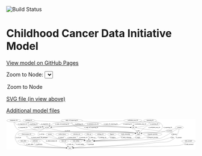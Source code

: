 <link rel='stylesheet' href="assets/style.css">
<link rel='stylesheet' href="https://unpkg.com/leaflet@1.5.1/dist/leaflet.css" integrity="sha512-xwE/Az9zrjBIphAcBb3F6JVqxf46+CDLwfLMHloNu6KEQCAWi6HcDUbeOfBIptF7tcCzusKFjFw2yuvEpDL9wQ==" crossorigin="">
<script type="text/javascript" src="https://code.jquery.com/jquery-3.2.1.min.js"></script>
<script type="text/javascript"  src="https://unpkg.com/leaflet@1.5.1/dist/leaflet.js"></script>
<script type="text/javascript" src="assets/actions.js"></script>

![Build Status](https://github.com/CBIIT/ccdi-model/actions/workflows/model-test-and-deploy.yml/badge.svg)

# Childhood Cancer Data Initiative Model

[View model on GitHub Pages](https://cbiit.github.io/ccdi-model/)



Zoom to Node: <select id="node_select">
  <option value="">Zoom to Node</option>
</select>
<div id="model"></div>

<p>
<a href="./model-desc/ccdi-model.svg">SVG file (in view above)</a>
<p>
<a href="./model-desc">Additional model files</a>
<div id='graph' style='display:off;'>
<svg width="2396pt" height="392pt"
 viewBox="0.00 0.00 2395.78 392.00" xmlns="http://www.w3.org/2000/svg" xmlns:xlink="http://www.w3.org/1999/xlink">
<g id="graph0" class="graph" transform="scale(1 1) rotate(0) translate(4 388)">
<title>Perl</title>
<polygon fill="#ffffff" stroke="transparent" points="-4,4 -4,-388 2391.7843,-388 2391.7843,4 -4,4"/>
<!-- family_relationship -->
<g id="node1" class="node">
<title>family_relationship</title>
<ellipse fill="none" stroke="#000000" cx="1505.692" cy="-192" rx="100.1823" ry="18"/>
<text text-anchor="middle" x="1505.692" y="-188.3" font-family="Times,serif" font-size="14.00" fill="#000000">family_relationship</text>
</g>
<!-- participant -->
<g id="node4" class="node">
<title>participant</title>
<ellipse fill="none" stroke="#000000" cx="1039.692" cy="-105" rx="62.2891" ry="18"/>
<text text-anchor="middle" x="1039.692" y="-101.3" font-family="Times,serif" font-size="14.00" fill="#000000">participant</text>
</g>
<!-- family_relationship&#45;&gt;participant -->
<g id="edge31" class="edge">
<title>family_relationship&#45;&gt;participant</title>
<path fill="none" stroke="#000000" d="M1473.971,-174.6661C1451.4139,-163.1644 1420.0315,-148.799 1390.692,-141 1339.5825,-127.4141 1197.7444,-115.778 1110.8146,-109.642"/>
<polygon fill="#000000" stroke="#000000" points="1110.9759,-106.1448 1100.7563,-108.9392 1110.488,-113.1278 1110.9759,-106.1448"/>
<text text-anchor="middle" x="1512.192" y="-144.8" font-family="Times,serif" font-size="14.00" fill="#000000">of_family_relationship</text>
</g>
<!-- therapeutic_procedure -->
<g id="node2" class="node">
<title>therapeutic_procedure</title>
<ellipse fill="none" stroke="#000000" cx="1847.692" cy="-192" rx="117.7793" ry="18"/>
<text text-anchor="middle" x="1847.692" y="-188.3" font-family="Times,serif" font-size="14.00" fill="#000000">therapeutic_procedure</text>
</g>
<!-- therapeutic_procedure&#45;&gt;participant -->
<g id="edge30" class="edge">
<title>therapeutic_procedure&#45;&gt;participant</title>
<path fill="none" stroke="#000000" d="M1808.0052,-174.9497C1778.6684,-163.1851 1737.4325,-148.3824 1699.692,-141 1589.0936,-119.3658 1259.6996,-109.7373 1112.3466,-106.427"/>
<polygon fill="#000000" stroke="#000000" points="1112.1322,-102.9215 1102.0573,-106.1995 1111.9774,-109.9198 1112.1322,-102.9215"/>
<text text-anchor="middle" x="1845.692" y="-144.8" font-family="Times,serif" font-size="14.00" fill="#000000">of_therapeutic_procedure</text>
</g>
<!-- exposure -->
<g id="node3" class="node">
<title>exposure</title>
<ellipse fill="none" stroke="#000000" cx="547.692" cy="-192" rx="53.0913" ry="18"/>
<text text-anchor="middle" x="547.692" y="-188.3" font-family="Times,serif" font-size="14.00" fill="#000000">exposure</text>
</g>
<!-- exposure&#45;&gt;participant -->
<g id="edge36" class="edge">
<title>exposure&#45;&gt;participant</title>
<path fill="none" stroke="#000000" d="M571.8628,-175.7067C590.997,-163.7524 618.8754,-148.3696 645.692,-141 782.1911,-103.4883 823.6088,-143.3913 963.692,-123 970.2732,-122.042 977.1222,-120.7904 983.895,-119.3928"/>
<polygon fill="#000000" stroke="#000000" points="984.6941,-122.8009 993.7232,-117.258 983.2082,-115.9605 984.6941,-122.8009"/>
<text text-anchor="middle" x="689.192" y="-144.8" font-family="Times,serif" font-size="14.00" fill="#000000">of_exposure</text>
</g>
<!-- study -->
<g id="node12" class="node">
<title>study</title>
<ellipse fill="none" stroke="#000000" cx="799.692" cy="-18" rx="36.2938" ry="18"/>
<text text-anchor="middle" x="799.692" y="-14.3" font-family="Times,serif" font-size="14.00" fill="#000000">study</text>
</g>
<!-- participant&#45;&gt;study -->
<g id="edge37" class="edge">
<title>participant&#45;&gt;study</title>
<path fill="none" stroke="#000000" d="M1028.1736,-87.1076C1019.9411,-75.8177 1007.8431,-61.9191 993.692,-54 968.8539,-40.1004 894.5145,-29.0766 845.4066,-23.052"/>
<polygon fill="#000000" stroke="#000000" points="845.6833,-19.5602 835.3374,-21.8431 844.8488,-26.5103 845.6833,-19.5602"/>
<text text-anchor="middle" x="1064.192" y="-57.8" font-family="Times,serif" font-size="14.00" fill="#000000">of_participant</text>
</g>
<!-- pathology_file -->
<g id="node5" class="node">
<title>pathology_file</title>
<ellipse fill="none" stroke="#000000" cx="280.692" cy="-366" rx="76.0865" ry="18"/>
<text text-anchor="middle" x="280.692" y="-362.3" font-family="Times,serif" font-size="14.00" fill="#000000">pathology_file</text>
</g>
<!-- cell_line -->
<g id="node16" class="node">
<title>cell_line</title>
<ellipse fill="none" stroke="#000000" cx="509.692" cy="-279" rx="49.2915" ry="18"/>
<text text-anchor="middle" x="509.692" y="-275.3" font-family="Times,serif" font-size="14.00" fill="#000000">cell_line</text>
</g>
<!-- pathology_file&#45;&gt;cell_line -->
<g id="edge12" class="edge">
<title>pathology_file&#45;&gt;cell_line</title>
<path fill="none" stroke="#000000" d="M275.7625,-347.8975C273.9854,-337.0962 274.0113,-323.8123 281.692,-315 284.5291,-311.7449 386.947,-296.5474 453.5362,-286.9686"/>
<polygon fill="#000000" stroke="#000000" points="454.0883,-290.4254 463.4897,-285.5403 453.0939,-283.4963 454.0883,-290.4254"/>
<text text-anchor="middle" x="342.692" y="-318.8" font-family="Times,serif" font-size="14.00" fill="#000000">of_pathology_file</text>
</g>
<!-- sample -->
<g id="node17" class="node">
<title>sample</title>
<ellipse fill="none" stroke="#000000" cx="1667.692" cy="-192" rx="44.393" ry="18"/>
<text text-anchor="middle" x="1667.692" y="-188.3" font-family="Times,serif" font-size="14.00" fill="#000000">sample</text>
</g>
<!-- pathology_file&#45;&gt;sample -->
<g id="edge11" class="edge">
<title>pathology_file&#45;&gt;sample</title>
<path fill="none" stroke="#000000" d="M272.5887,-347.9382C269.2802,-337.9042 267.1706,-325.3872 271.692,-315 285.749,-282.7061 297.632,-275.5824 329.692,-261 458.2287,-202.5357 504.7492,-236.6525 645.692,-228 753.1749,-221.4016 1508.614,-228.5354 1614.692,-210 1618.4044,-209.3513 1622.2083,-208.4861 1625.9908,-207.4848"/>
<polygon fill="#000000" stroke="#000000" points="1627.2728,-210.7559 1635.8757,-204.5719 1625.2942,-204.0414 1627.2728,-210.7559"/>
<text text-anchor="middle" x="390.692" y="-275.3" font-family="Times,serif" font-size="14.00" fill="#000000">of_pathology_file</text>
</g>
<!-- pdx -->
<g id="node22" class="node">
<title>pdx</title>
<ellipse fill="none" stroke="#000000" cx="1603.692" cy="-279" rx="27.8951" ry="18"/>
<text text-anchor="middle" x="1603.692" y="-275.3" font-family="Times,serif" font-size="14.00" fill="#000000">pdx</text>
</g>
<!-- pathology_file&#45;&gt;pdx -->
<g id="edge13" class="edge">
<title>pathology_file&#45;&gt;pdx</title>
<path fill="none" stroke="#000000" d="M356.2498,-363.6056C481.9612,-359.1674 728.6533,-348.4016 813.692,-330 832.2492,-325.9844 835.0966,-318.8347 853.692,-315 923.5985,-300.5841 1422.8545,-284.4847 1565.6376,-280.1342"/>
<polygon fill="#000000" stroke="#000000" points="1565.7858,-283.6314 1575.6751,-279.8299 1565.5735,-276.6346 1565.7858,-283.6314"/>
<text text-anchor="middle" x="914.692" y="-318.8" font-family="Times,serif" font-size="14.00" fill="#000000">of_pathology_file</text>
</g>
<!-- study_admin -->
<g id="node6" class="node">
<title>study_admin</title>
<ellipse fill="none" stroke="#000000" cx="211.692" cy="-105" rx="70.3881" ry="18"/>
<text text-anchor="middle" x="211.692" y="-101.3" font-family="Times,serif" font-size="14.00" fill="#000000">study_admin</text>
</g>
<!-- study_admin&#45;&gt;study -->
<g id="edge23" class="edge">
<title>study_admin&#45;&gt;study</title>
<path fill="none" stroke="#000000" d="M215.6734,-86.8016C219.1855,-75.3825 225.5444,-61.4549 236.692,-54 279.1076,-25.6349 625.5369,-19.5947 752.9211,-18.3291"/>
<polygon fill="#000000" stroke="#000000" points="753.1666,-21.827 763.1333,-18.2333 753.1009,-14.8273 753.1666,-21.827"/>
<text text-anchor="middle" x="293.192" y="-57.8" font-family="Times,serif" font-size="14.00" fill="#000000">of_study_admin</text>
</g>
<!-- publication -->
<g id="node7" class="node">
<title>publication</title>
<ellipse fill="none" stroke="#000000" cx="362.692" cy="-105" rx="63.0888" ry="18"/>
<text text-anchor="middle" x="362.692" y="-101.3" font-family="Times,serif" font-size="14.00" fill="#000000">publication</text>
</g>
<!-- publication&#45;&gt;study -->
<g id="edge34" class="edge">
<title>publication&#45;&gt;study</title>
<path fill="none" stroke="#000000" d="M355.1934,-86.7624C352.0585,-75.9103 350.7467,-62.6203 358.692,-54 371.9311,-39.6362 642.6257,-25.3671 753.2268,-20.1131"/>
<polygon fill="#000000" stroke="#000000" points="753.5922,-23.5999 763.4164,-19.6331 753.2627,-16.6077 753.5922,-23.5999"/>
<text text-anchor="middle" x="409.692" y="-57.8" font-family="Times,serif" font-size="14.00" fill="#000000">of_publication</text>
</g>
<!-- methylation_array_file -->
<g id="node8" class="node">
<title>methylation_array_file</title>
<ellipse fill="none" stroke="#000000" cx="1597.692" cy="-366" rx="115.8798" ry="18"/>
<text text-anchor="middle" x="1597.692" y="-362.3" font-family="Times,serif" font-size="14.00" fill="#000000">methylation_array_file</text>
</g>
<!-- methylation_array_file&#45;&gt;cell_line -->
<g id="edge20" class="edge">
<title>methylation_array_file&#45;&gt;cell_line</title>
<path fill="none" stroke="#000000" d="M1483.5846,-362.8223C1322.3871,-357.7731 1042.6207,-346.7438 998.692,-330 988.6387,-326.1681 989.7136,-318.9143 979.692,-315 960.8507,-307.6408 690.7061,-290.172 568.7174,-282.6018"/>
<polygon fill="#000000" stroke="#000000" points="568.6356,-279.0901 558.4385,-281.9656 568.2031,-286.0767 568.6356,-279.0901"/>
<text text-anchor="middle" x="1090.192" y="-318.8" font-family="Times,serif" font-size="14.00" fill="#000000">of_methylation_array_file</text>
</g>
<!-- methylation_array_file&#45;&gt;sample -->
<g id="edge19" class="edge">
<title>methylation_array_file&#45;&gt;sample</title>
<path fill="none" stroke="#000000" d="M1680.6423,-353.354C1694.6592,-351.4183 1709.0769,-349.5515 1722.692,-348 1746.4003,-345.2983 1920.5418,-347.5657 1936.692,-330 1941.2042,-325.0924 1941.133,-319.9721 1936.692,-315 1913.0044,-288.4794 1809.9028,-312.0635 1777.692,-297 1739.2319,-279.014 1705.6829,-242.1885 1686.0526,-217.2916"/>
<polygon fill="#000000" stroke="#000000" points="1688.8142,-215.1411 1679.942,-209.3501 1683.2664,-219.4099 1688.8142,-215.1411"/>
<text text-anchor="middle" x="1869.192" y="-275.3" font-family="Times,serif" font-size="14.00" fill="#000000">of_methylation_array_file</text>
</g>
<!-- methylation_array_file&#45;&gt;pdx -->
<g id="edge21" class="edge">
<title>methylation_array_file&#45;&gt;pdx</title>
<path fill="none" stroke="#000000" d="M1598.9352,-347.9735C1599.7478,-336.1918 1600.8258,-320.5607 1601.7501,-307.1581"/>
<polygon fill="#000000" stroke="#000000" points="1605.254,-307.2205 1602.4504,-297.0034 1598.2706,-306.7388 1605.254,-307.2205"/>
<text text-anchor="middle" x="1692.192" y="-318.8" font-family="Times,serif" font-size="14.00" fill="#000000">of_methylation_array_file</text>
</g>
<!-- medical_history -->
<g id="node9" class="node">
<title>medical_history</title>
<ellipse fill="none" stroke="#000000" cx="703.692" cy="-192" rx="85.2851" ry="18"/>
<text text-anchor="middle" x="703.692" y="-188.3" font-family="Times,serif" font-size="14.00" fill="#000000">medical_history</text>
</g>
<!-- medical_history&#45;&gt;participant -->
<g id="edge6" class="edge">
<title>medical_history&#45;&gt;participant</title>
<path fill="none" stroke="#000000" d="M717.1868,-174.1279C727.0343,-162.5393 741.4578,-148.2887 757.692,-141 799.613,-122.1788 918.3257,-130.3145 963.692,-123 970.0172,-121.9802 976.5965,-120.7236 983.1207,-119.3525"/>
<polygon fill="#000000" stroke="#000000" points="984.2665,-122.6843 993.2831,-117.121 982.7652,-115.8472 984.2665,-122.6843"/>
<text text-anchor="middle" x="825.692" y="-144.8" font-family="Times,serif" font-size="14.00" fill="#000000">of_medical_history</text>
</g>
<!-- molecular_test -->
<g id="node10" class="node">
<title>molecular_test</title>
<ellipse fill="none" stroke="#000000" cx="886.692" cy="-192" rx="79.8859" ry="18"/>
<text text-anchor="middle" x="886.692" y="-188.3" font-family="Times,serif" font-size="14.00" fill="#000000">molecular_test</text>
</g>
<!-- molecular_test&#45;&gt;participant -->
<g id="edge32" class="edge">
<title>molecular_test&#45;&gt;participant</title>
<path fill="none" stroke="#000000" d="M890.0306,-173.5826C892.9293,-162.6628 898.2165,-149.3649 907.692,-141 910.731,-138.3173 948.0698,-128.2574 982.2604,-119.4517"/>
<polygon fill="#000000" stroke="#000000" points="983.4398,-122.7627 992.2575,-116.889 981.7015,-115.9819 983.4398,-122.7627"/>
<text text-anchor="middle" x="971.692" y="-144.8" font-family="Times,serif" font-size="14.00" fill="#000000">of_molecular_test</text>
</g>
<!-- clinical_measure_file -->
<g id="node11" class="node">
<title>clinical_measure_file</title>
<ellipse fill="none" stroke="#000000" cx="250.692" cy="-192" rx="108.5808" ry="18"/>
<text text-anchor="middle" x="250.692" y="-188.3" font-family="Times,serif" font-size="14.00" fill="#000000">clinical_measure_file</text>
</g>
<!-- clinical_measure_file&#45;&gt;participant -->
<g id="edge35" class="edge">
<title>clinical_measure_file&#45;&gt;participant</title>
<path fill="none" stroke="#000000" d="M257.5106,-174.0078C262.9618,-162.3655 271.8375,-148.1002 284.692,-141 317.7236,-122.7549 926.2727,-127.8742 963.692,-123 970.3772,-122.1292 977.3322,-120.9177 984.2003,-119.5307"/>
<polygon fill="#000000" stroke="#000000" points="985.1166,-122.9138 994.1588,-117.3922 983.6469,-116.0698 985.1166,-122.9138"/>
<text text-anchor="middle" x="414.192" y="-144.8" font-family="Times,serif" font-size="14.00" fill="#000000">of_clinical_measure_file_participant</text>
</g>
<!-- clinical_measure_file&#45;&gt;study -->
<g id="edge5" class="edge">
<title>clinical_measure_file&#45;&gt;study</title>
<path fill="none" stroke="#000000" d="M251.1661,-173.9399C252.4777,-162.729 256.126,-148.9829 265.692,-141 294.6895,-116.8016 399.6165,-137.0044 434.692,-123 459.1287,-113.2433 457.8151,-98.0562 481.692,-87 572.2574,-45.0638 689.2675,-28.1476 753.0931,-21.6903"/>
<polygon fill="#000000" stroke="#000000" points="753.6287,-25.1549 763.2444,-20.7066 752.9535,-18.1875 753.6287,-25.1549"/>
<text text-anchor="middle" x="567.692" y="-101.3" font-family="Times,serif" font-size="14.00" fill="#000000">of_clinical_measure_file</text>
</g>
<!-- follow_up -->
<g id="node13" class="node">
<title>follow_up</title>
<ellipse fill="none" stroke="#000000" cx="1039.692" cy="-192" rx="55.4913" ry="18"/>
<text text-anchor="middle" x="1039.692" y="-188.3" font-family="Times,serif" font-size="14.00" fill="#000000">follow_up</text>
</g>
<!-- follow_up&#45;&gt;participant -->
<g id="edge22" class="edge">
<title>follow_up&#45;&gt;participant</title>
<path fill="none" stroke="#000000" d="M1039.692,-173.9735C1039.692,-162.1918 1039.692,-146.5607 1039.692,-133.1581"/>
<polygon fill="#000000" stroke="#000000" points="1043.1921,-133.0033 1039.692,-123.0034 1036.1921,-133.0034 1043.1921,-133.0033"/>
<text text-anchor="middle" x="1084.692" y="-144.8" font-family="Times,serif" font-size="14.00" fill="#000000">of_follow_up</text>
</g>
<!-- study_arm -->
<g id="node14" class="node">
<title>study_arm</title>
<ellipse fill="none" stroke="#000000" cx="722.692" cy="-105" rx="59.5901" ry="18"/>
<text text-anchor="middle" x="722.692" y="-101.3" font-family="Times,serif" font-size="14.00" fill="#000000">study_arm</text>
</g>
<!-- study_arm&#45;&gt;study -->
<g id="edge18" class="edge">
<title>study_arm&#45;&gt;study</title>
<path fill="none" stroke="#000000" d="M733.7347,-87.236C740.4156,-77.0647 749.4156,-64.3147 758.692,-54 762.8311,-49.3977 767.5284,-44.7994 772.2293,-40.5029"/>
<polygon fill="#000000" stroke="#000000" points="774.8607,-42.8489 780.0461,-33.6097 770.2308,-37.5987 774.8607,-42.8489"/>
<text text-anchor="middle" x="807.192" y="-57.8" font-family="Times,serif" font-size="14.00" fill="#000000">of_study_arm</text>
</g>
<!-- study_funding -->
<g id="node15" class="node">
<title>study_funding</title>
<ellipse fill="none" stroke="#000000" cx="877.692" cy="-105" rx="77.1866" ry="18"/>
<text text-anchor="middle" x="877.692" y="-101.3" font-family="Times,serif" font-size="14.00" fill="#000000">study_funding</text>
</g>
<!-- study_funding&#45;&gt;study -->
<g id="edge33" class="edge">
<title>study_funding&#45;&gt;study</title>
<path fill="none" stroke="#000000" d="M872.6794,-86.5602C869.1752,-76.1636 863.6752,-63.4136 855.692,-54 849.8893,-47.1574 842.4567,-41.1545 834.9162,-36.1112"/>
<polygon fill="#000000" stroke="#000000" points="836.4474,-32.9421 826.106,-30.6388 832.7539,-38.8884 836.4474,-32.9421"/>
<text text-anchor="middle" x="927.692" y="-57.8" font-family="Times,serif" font-size="14.00" fill="#000000">of_study_funding</text>
</g>
<!-- cell_line&#45;&gt;participant -->
<g id="edge3" class="edge">
<title>cell_line&#45;&gt;participant</title>
<path fill="none" stroke="#000000" d="M477.6068,-265.1317C436.6447,-245.558 374.4843,-208.3717 404.692,-174 425.2534,-150.6044 513.0658,-161.6705 543.692,-156 571.5688,-150.8386 577.6341,-145.0629 605.692,-141 763.3597,-118.1689 805.9699,-145.4513 963.692,-123 970.2762,-122.0628 977.1271,-120.824 983.9009,-119.4335"/>
<polygon fill="#000000" stroke="#000000" points="984.6972,-122.8423 993.7301,-117.3053 983.2159,-116.0008 984.6972,-122.8423"/>
<text text-anchor="middle" x="445.192" y="-188.3" font-family="Times,serif" font-size="14.00" fill="#000000">of_cell_line</text>
</g>
<!-- cell_line&#45;&gt;study -->
<g id="edge4" class="edge">
<title>cell_line&#45;&gt;study</title>
<path fill="none" stroke="#000000" d="M474.4984,-266.3409C468.2838,-264.3725 461.8366,-262.4983 455.692,-261 385.0936,-243.785 179.8987,-265.2452 132.692,-210 97.179,-168.4396 101.639,-131.9906 132.692,-87 156.1834,-52.965 179.2654,-62.7125 219.692,-54 321.0509,-32.1558 633.5551,-22.1815 752.7976,-19.0984"/>
<polygon fill="#000000" stroke="#000000" points="753.147,-22.5907 763.0549,-18.8379 752.9693,-15.593 753.147,-22.5907"/>
<text text-anchor="middle" x="149.192" y="-144.8" font-family="Times,serif" font-size="14.00" fill="#000000">of_cell_line</text>
</g>
<!-- cell_line&#45;&gt;sample -->
<g id="edge2" class="edge">
<title>cell_line&#45;&gt;sample</title>
<path fill="none" stroke="#000000" d="M548.0206,-267.507C591.397,-255.1047 664.3907,-236.0508 728.692,-228 924.0959,-203.5346 1420.7312,-244.0653 1614.692,-210 1618.4038,-209.3481 1622.2073,-208.4806 1625.9895,-207.4779"/>
<polygon fill="#000000" stroke="#000000" points="1627.2726,-210.7486 1635.8741,-204.5626 1625.2924,-204.0345 1627.2726,-210.7486"/>
<text text-anchor="middle" x="769.192" y="-231.8" font-family="Times,serif" font-size="14.00" fill="#000000">of_cell_line</text>
</g>
<!-- sample&#45;&gt;participant -->
<g id="edge14" class="edge">
<title>sample&#45;&gt;participant</title>
<path fill="none" stroke="#000000" d="M1650.0601,-175.2376C1636.3859,-163.371 1616.3396,-148.3149 1595.692,-141 1551.2721,-125.2631 1252.2985,-112.6242 1112.0555,-107.4857"/>
<polygon fill="#000000" stroke="#000000" points="1111.952,-103.9797 1101.8314,-107.1141 1111.6977,-110.9751 1111.952,-103.9797"/>
<text text-anchor="middle" x="1659.192" y="-144.8" font-family="Times,serif" font-size="14.00" fill="#000000">of_sample</text>
</g>
<!-- synonym -->
<g id="node18" class="node">
<title>synonym</title>
<ellipse fill="none" stroke="#000000" cx="2185.692" cy="-279" rx="51.9908" ry="18"/>
<text text-anchor="middle" x="2185.692" y="-275.3" font-family="Times,serif" font-size="14.00" fill="#000000">synonym</text>
</g>
<!-- synonym&#45;&gt;participant -->
<g id="edge28" class="edge">
<title>synonym&#45;&gt;participant</title>
<path fill="none" stroke="#000000" d="M2161.0519,-262.9336C2109.0299,-229.3629 1988.9793,-153.8232 1942.692,-141 1863.7396,-119.1274 1312.5114,-108.9817 1112.2167,-105.9873"/>
<polygon fill="#000000" stroke="#000000" points="1112.1424,-102.4859 1102.0918,-105.8375 1112.0389,-109.4851 1112.1424,-102.4859"/>
<text text-anchor="middle" x="2118.192" y="-188.3" font-family="Times,serif" font-size="14.00" fill="#000000">of_synonym</text>
</g>
<!-- synonym&#45;&gt;study -->
<g id="edge29" class="edge">
<title>synonym&#45;&gt;study</title>
<path fill="none" stroke="#000000" d="M2182.6914,-260.5847C2176.806,-230.6623 2160.8299,-171.7439 2122.692,-141 2034.8692,-70.2039 1986.163,-104.2962 1874.692,-87 1719.4196,-62.9074 1679.4197,-65.2431 1522.692,-54 1267.7214,-35.7092 961.4993,-23.7575 846.4257,-19.6184"/>
<polygon fill="#000000" stroke="#000000" points="846.3332,-16.1129 836.2146,-19.2536 846.0833,-23.1084 846.3332,-16.1129"/>
<text text-anchor="middle" x="2179.192" y="-144.8" font-family="Times,serif" font-size="14.00" fill="#000000">of_synonym</text>
</g>
<!-- synonym&#45;&gt;sample -->
<g id="edge27" class="edge">
<title>synonym&#45;&gt;sample</title>
<path fill="none" stroke="#000000" d="M2145.7035,-267.452C2137.1565,-265.1643 2128.1539,-262.8889 2119.692,-261 2074.3368,-250.8753 2059.9264,-260.041 2016.692,-243 2005.3381,-238.5248 2005.2693,-231.8606 1993.692,-228 1878.3398,-189.5339 1839.946,-233.7545 1720.692,-210 1717.0467,-209.2739 1713.3075,-208.3629 1709.5838,-207.3385"/>
<polygon fill="#000000" stroke="#000000" points="1710.4228,-203.9361 1699.8386,-204.4111 1708.4089,-210.6401 1710.4228,-203.9361"/>
<text text-anchor="middle" x="2059.192" y="-231.8" font-family="Times,serif" font-size="14.00" fill="#000000">of_synonym</text>
</g>
<!-- radiology_file -->
<g id="node19" class="node">
<title>radiology_file</title>
<ellipse fill="none" stroke="#000000" cx="1186.692" cy="-192" rx="73.387" ry="18"/>
<text text-anchor="middle" x="1186.692" y="-188.3" font-family="Times,serif" font-size="14.00" fill="#000000">radiology_file</text>
</g>
<!-- radiology_file&#45;&gt;participant -->
<g id="edge1" class="edge">
<title>radiology_file&#45;&gt;participant</title>
<path fill="none" stroke="#000000" d="M1171.448,-174.0568C1161.5661,-163.3154 1147.9196,-150.0385 1133.692,-141 1125.8512,-136.0189 1108.3115,-128.9664 1090.4806,-122.4219"/>
<polygon fill="#000000" stroke="#000000" points="1091.1987,-118.96 1080.6044,-118.8547 1088.8207,-125.5437 1091.1987,-118.96"/>
<text text-anchor="middle" x="1211.692" y="-144.8" font-family="Times,serif" font-size="14.00" fill="#000000">of_radiology_file</text>
</g>
<!-- single_cell_sequencing_file -->
<g id="node20" class="node">
<title>single_cell_sequencing_file</title>
<ellipse fill="none" stroke="#000000" cx="823.692" cy="-366" rx="137.5759" ry="18"/>
<text text-anchor="middle" x="823.692" y="-362.3" font-family="Times,serif" font-size="14.00" fill="#000000">single_cell_sequencing_file</text>
</g>
<!-- single_cell_sequencing_file&#45;&gt;cell_line -->
<g id="edge25" class="edge">
<title>single_cell_sequencing_file&#45;&gt;cell_line</title>
<path fill="none" stroke="#000000" d="M719.9945,-354.1441C670.0147,-347.5639 615.9509,-338.9211 592.692,-330 581.2974,-325.6295 580.0374,-321.4739 569.692,-315 561.6003,-309.9363 552.8231,-304.5894 544.5435,-299.6103"/>
<polygon fill="#000000" stroke="#000000" points="546.1885,-296.5158 535.8107,-294.3825 542.593,-302.5219 546.1885,-296.5158"/>
<text text-anchor="middle" x="701.192" y="-318.8" font-family="Times,serif" font-size="14.00" fill="#000000">of_single_cell_sequencing_file</text>
</g>
<!-- single_cell_sequencing_file&#45;&gt;sample -->
<g id="edge24" class="edge">
<title>single_cell_sequencing_file&#45;&gt;sample</title>
<path fill="none" stroke="#000000" d="M823.8903,-347.8103C825.0292,-336.6935 828.4309,-323.0998 837.692,-315 968.844,-200.2944 1445.0785,-249.8679 1614.692,-210 1618.1064,-209.1974 1621.6116,-208.2634 1625.114,-207.2508"/>
<polygon fill="#000000" stroke="#000000" points="1626.3751,-210.5247 1634.8999,-204.2336 1624.3126,-203.8354 1626.3751,-210.5247"/>
<text text-anchor="middle" x="1070.192" y="-275.3" font-family="Times,serif" font-size="14.00" fill="#000000">of_single_cell_sequencing_file</text>
</g>
<!-- single_cell_sequencing_file&#45;&gt;pdx -->
<g id="edge26" class="edge">
<title>single_cell_sequencing_file&#45;&gt;pdx</title>
<path fill="none" stroke="#000000" d="M952.7061,-359.6258C1038.89,-354.1387 1143.842,-344.7339 1185.692,-330 1197.2035,-325.9472 1197.164,-319.0053 1208.692,-315 1273.9439,-292.3287 1479.5322,-283.0815 1565.4099,-280.142"/>
<polygon fill="#000000" stroke="#000000" points="1565.6336,-283.6366 1575.5119,-279.8066 1565.4012,-276.6405 1565.6336,-283.6366"/>
<text text-anchor="middle" x="1317.192" y="-318.8" font-family="Times,serif" font-size="14.00" fill="#000000">of_single_cell_sequencing_file</text>
</g>
<!-- diagnosis -->
<g id="node21" class="node">
<title>diagnosis</title>
<ellipse fill="none" stroke="#000000" cx="1332.692" cy="-192" rx="54.6905" ry="18"/>
<text text-anchor="middle" x="1332.692" y="-188.3" font-family="Times,serif" font-size="14.00" fill="#000000">diagnosis</text>
</g>
<!-- diagnosis&#45;&gt;participant -->
<g id="edge10" class="edge">
<title>diagnosis&#45;&gt;participant</title>
<path fill="none" stroke="#000000" d="M1317.7712,-174.4699C1307.004,-163.0338 1291.4598,-148.8252 1274.692,-141 1246.1564,-127.683 1168.1487,-117.4513 1109.7824,-111.3581"/>
<polygon fill="#000000" stroke="#000000" points="1109.8009,-107.8418 1099.4966,-110.3056 1109.0883,-114.8054 1109.8009,-107.8418"/>
<text text-anchor="middle" x="1342.192" y="-144.8" font-family="Times,serif" font-size="14.00" fill="#000000">of_diagnosis</text>
</g>
<!-- pdx&#45;&gt;study -->
<g id="edge39" class="edge">
<title>pdx&#45;&gt;study</title>
<path fill="none" stroke="#000000" d="M1631.0874,-274.7288C1655.1951,-271.0007 1691.2522,-265.4984 1722.692,-261 1727.9362,-260.2497 2097.2055,-213.9885 2100.692,-210 2111.2222,-197.9536 2110.7832,-186.4165 2100.692,-174 2019.66,-74.2949 1068.4721,-29.0773 846.018,-19.8261"/>
<polygon fill="#000000" stroke="#000000" points="846.1178,-16.3274 835.9821,-19.4127 845.8296,-23.3215 846.1178,-16.3274"/>
<text text-anchor="middle" x="2094.692" y="-144.8" font-family="Times,serif" font-size="14.00" fill="#000000">of_pdx</text>
</g>
<!-- pdx&#45;&gt;sample -->
<g id="edge40" class="edge">
<title>pdx&#45;&gt;sample</title>
<path fill="none" stroke="#000000" d="M1615.73,-262.636C1625.0528,-249.9628 1638.1393,-232.1733 1648.8467,-217.6179"/>
<polygon fill="#000000" stroke="#000000" points="1651.7233,-219.614 1654.8297,-209.4848 1646.0846,-215.466 1651.7233,-219.614"/>
<text text-anchor="middle" x="1662.692" y="-231.8" font-family="Times,serif" font-size="14.00" fill="#000000">of_pdx</text>
</g>
<!-- cytogenomic_file -->
<g id="node23" class="node">
<title>cytogenomic_file</title>
<ellipse fill="none" stroke="#000000" cx="89.692" cy="-366" rx="89.8845" ry="18"/>
<text text-anchor="middle" x="89.692" y="-362.3" font-family="Times,serif" font-size="14.00" fill="#000000">cytogenomic_file</text>
</g>
<!-- cytogenomic_file&#45;&gt;cell_line -->
<g id="edge8" class="edge">
<title>cytogenomic_file&#45;&gt;cell_line</title>
<path fill="none" stroke="#000000" d="M98.4311,-347.8929C105.0344,-336.358 115.2592,-322.2626 128.692,-315 176.7139,-289.0365 319.3872,-302.5838 373.692,-297 400.0199,-294.2929 429.1169,-290.5443 453.6182,-287.1685"/>
<polygon fill="#000000" stroke="#000000" points="454.3941,-290.5943 463.8159,-285.7487 453.4288,-283.6612 454.3941,-290.5943"/>
<text text-anchor="middle" x="200.192" y="-318.8" font-family="Times,serif" font-size="14.00" fill="#000000">of_cytogenomic_file</text>
</g>
<!-- cytogenomic_file&#45;&gt;sample -->
<g id="edge9" class="edge">
<title>cytogenomic_file&#45;&gt;sample</title>
<path fill="none" stroke="#000000" d="M91.8191,-347.6069C95.6946,-323.3434 106.3273,-281.3432 134.692,-261 221.8283,-198.5057 266.7704,-236.1262 373.692,-228 511.1989,-217.5493 1478.7988,-233.4602 1614.692,-210 1618.4057,-209.3589 1622.2105,-208.4989 1625.9936,-207.5012"/>
<polygon fill="#000000" stroke="#000000" points="1627.2733,-210.7731 1635.8795,-204.5937 1625.2982,-204.0575 1627.2733,-210.7731"/>
<text text-anchor="middle" x="206.192" y="-275.3" font-family="Times,serif" font-size="14.00" fill="#000000">of_cytogenomic_file</text>
</g>
<!-- cytogenomic_file&#45;&gt;pdx -->
<g id="edge7" class="edge">
<title>cytogenomic_file&#45;&gt;pdx</title>
<path fill="none" stroke="#000000" d="M156.2909,-353.8348C169.3272,-351.6959 182.9165,-349.6347 195.692,-348 287.7316,-336.2229 317.4289,-364.1855 403.692,-330 413.6941,-326.0362 412.5803,-318.6751 422.692,-315 487.6732,-291.3823 975.5843,-299.1126 1044.692,-297 1240.7422,-291.0068 1475.4488,-283.2644 1565.7395,-280.2648"/>
<polygon fill="#000000" stroke="#000000" points="1565.8957,-283.7616 1575.7739,-279.9312 1565.6631,-276.7655 1565.8957,-283.7616"/>
<text text-anchor="middle" x="494.192" y="-318.8" font-family="Times,serif" font-size="14.00" fill="#000000">of_cytogenomic_file</text>
</g>
<!-- study_personnel -->
<g id="node24" class="node">
<title>study_personnel</title>
<ellipse fill="none" stroke="#000000" cx="2300.692" cy="-105" rx="87.1846" ry="18"/>
<text text-anchor="middle" x="2300.692" y="-101.3" font-family="Times,serif" font-size="14.00" fill="#000000">study_personnel</text>
</g>
<!-- study_personnel&#45;&gt;study -->
<g id="edge38" class="edge">
<title>study_personnel&#45;&gt;study</title>
<path fill="none" stroke="#000000" d="M2274.5361,-87.7186C2254.8584,-75.7572 2226.7414,-60.8105 2199.692,-54 2132.7507,-37.1454 1082.5167,-21.8599 846.5244,-18.627"/>
<polygon fill="#000000" stroke="#000000" points="846.2736,-15.1234 836.2268,-18.4866 846.1781,-22.1227 846.2736,-15.1234"/>
<text text-anchor="middle" x="2306.192" y="-57.8" font-family="Times,serif" font-size="14.00" fill="#000000">of_study_personnel</text>
</g>
<!-- sequencing_file -->
<g id="node25" class="node">
<title>sequencing_file</title>
<ellipse fill="none" stroke="#000000" cx="1814.692" cy="-366" rx="83.3857" ry="18"/>
<text text-anchor="middle" x="1814.692" y="-362.3" font-family="Times,serif" font-size="14.00" fill="#000000">sequencing_file</text>
</g>
<!-- sequencing_file&#45;&gt;cell_line -->
<g id="edge16" class="edge">
<title>sequencing_file&#45;&gt;cell_line</title>
<path fill="none" stroke="#000000" d="M1755.4822,-353.2939C1744.6145,-351.2818 1733.3413,-349.4049 1722.692,-348 1607.8549,-332.8503 1575.549,-356.0843 1462.692,-330 1445.4034,-326.0041 1443.0577,-318.6469 1425.692,-315 1289.9291,-286.489 940.2747,-303.2685 801.692,-297 720.8003,-293.341 627.4136,-287.2584 568.4674,-283.1899"/>
<polygon fill="#000000" stroke="#000000" points="568.4507,-279.6804 558.2324,-282.4798 567.9662,-286.6636 568.4507,-279.6804"/>
<text text-anchor="middle" x="1529.192" y="-318.8" font-family="Times,serif" font-size="14.00" fill="#000000">of_sequencing_file</text>
</g>
<!-- sequencing_file&#45;&gt;sample -->
<g id="edge15" class="edge">
<title>sequencing_file&#45;&gt;sample</title>
<path fill="none" stroke="#000000" d="M1881.1023,-355.0303C1910.7084,-348.8729 1941.2538,-340.3417 1951.692,-330 1973.6617,-308.2335 1980.1553,-285.0338 1960.692,-261 1892.0634,-176.2553 1825.8363,-238.9177 1720.692,-210 1717.3585,-209.0832 1713.9278,-208.0735 1710.4915,-207.0146"/>
<polygon fill="#000000" stroke="#000000" points="1711.4587,-203.6493 1700.8677,-203.9357 1709.3257,-210.3164 1711.4587,-203.6493"/>
<text text-anchor="middle" x="2038.192" y="-275.3" font-family="Times,serif" font-size="14.00" fill="#000000">of_sequencing_file</text>
</g>
<!-- sequencing_file&#45;&gt;pdx -->
<g id="edge17" class="edge">
<title>sequencing_file&#45;&gt;pdx</title>
<path fill="none" stroke="#000000" d="M1809.5768,-347.9925C1805.4665,-336.8031 1798.552,-323.0613 1787.692,-315 1765.0335,-298.1806 1688.6626,-287.6304 1641.7312,-282.5727"/>
<polygon fill="#000000" stroke="#000000" points="1641.9331,-279.0749 1631.6241,-281.5191 1641.2073,-286.0372 1641.9331,-279.0749"/>
<text text-anchor="middle" x="1866.192" y="-318.8" font-family="Times,serif" font-size="14.00" fill="#000000">of_sequencing_file</text>
</g>
</g>
</svg>
</div>
